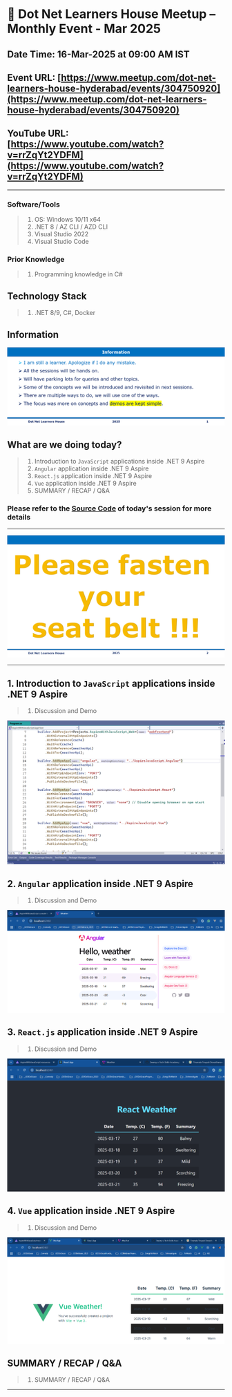 # 📢 Dot Net Learners House Meetup – Monthly Event - Mar 2025

## Date Time: 16-Mar-2025 at 09:00 AM IST

## Event URL: [https://www.meetup.com/dot-net-learners-house-hyderabad/events/304750920](https://www.meetup.com/dot-net-learners-house-hyderabad/events/304750920)

## YouTube URL: [https://www.youtube.com/watch?v=rrZqYt2YDFM](https://www.youtube.com/watch?v=rrZqYt2YDFM)

---

### Software/Tools

> 1. OS: Windows 10/11 x64
> 1. .NET 8 / AZ CLI / AZD CLI
> 1. Visual Studio 2022
> 1. Visual Studio Code

### Prior Knowledge

> 1. Programming knowledge in C#

## Technology Stack

> 1. .NET 8/9, C#, Docker

## Information

![Information | 100x100](../Documentation/Images/Information.PNG)

## What are we doing today?

> 1. Introduction to `JavaScript` applications inside .NET 9 Aspire
> 1. `Angular` application inside .NET 9 Aspire
> 1. `React.js` application inside .NET 9 Aspire
> 1. `Vue` application inside .NET 9 Aspire
> 1. SUMMARY / RECAP / Q&A

### Please refer to the [**Source Code**](https://github.com/Swamy-s-Tech-Skills-Academy/aspire-2025) of today's session for more details

---

![Seat Belt | 100x100](../Documentation/Images/SeatBelt.PNG)

---

## 1. Introduction to `JavaScript` applications inside .NET 9 Aspire

> 1. Discussion and Demo

![JS Apps | 100x100](./Documentation/Images/Program_JS_Apps.PNG)

## 2. `Angular` application inside .NET 9 Aspire

> 1. Discussion and Demo

![Angular App Inside Aspire | 100x100](./Documentation/Images/AngularApp_In_Aspire.PNG)

## 3. `React.js` application inside .NET 9 Aspire

> 1. Discussion and Demo

![React.js App Inside Aspire | 100x100](./Documentation/Images/ReactJSApp_In_Aspire.PNG)

## 4. `Vue` application inside .NET 9 Aspire

> 1. Discussion and Demo

![Vue.js App Inside Aspire | 100x100](./Documentation/Images/VueApp_In_Aspire.PNG)

## SUMMARY / RECAP / Q&A

> 1. SUMMARY / RECAP / Q&A

---

